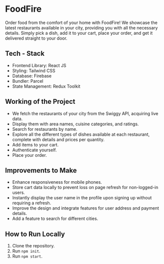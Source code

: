 # FoodFire

Order food from the comfort of your home with FoodFire! We showcase the latest restaurants available in your city, providing you with all the necessary details. Simply pick a dish, add it to your cart, place your order, and get it delivered straight to your door.

## Tech - Stack

- Frontend Library: React JS
- Styling: Tailwind CSS
- Database: Firebase
- Bundler: Parcel
- State Management: Redux Toolkit

## Working of the Project

- We fetch the restaurants of your city from the Swiggy API, acquiring live data.
- Display them with area names, cuisine categories, and ratings.
- Search for restaurants by name.
- Explore all the different types of dishes available at each restaurant, complete with details and prices per quantity.
- Add items to your cart.
- Authenticate yourself.
- Place your order.

## Improvements to Make

- Enhance responsiveness for mobile phones.
- Store cart data locally to prevent loss on page refresh for non-logged-in users.
- Instantly display the user name in the profile upon signing up without requiring a refresh.
- Improve the design and integrate features for user address and payment details.
- Add a feature to search for different cities.

## How to Run Locally

1. Clone the repository.
2. Run `npm init`.
3. Run `npm start`.

